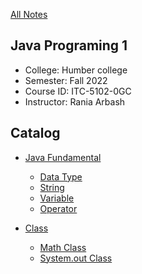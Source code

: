 [All Notes](/index.md)

## Java Programing 1

- College: Humber college
- Semester: Fall 2022
- Course ID: ITC-5102-0GC
- Instructor: Rania Arbash

## Catalog

- [Java Fundamental](./fundamental/fundamental.md)
    - [Data Type](./fundamental/data_type.md)
    - [String](./fundamental/string.md)
    - [Variable](./fundamental/variable.md)
    - [Operator](./fundamental/operator.md)

- [Class](./class/class.md)
    - [Math Class](./class/class_math.md)
    - [System.out Class](./class/class_system_out.md)
